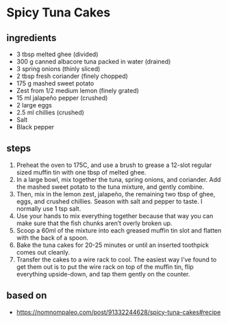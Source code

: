 # Spicy Tuna Cakes

## ingredients

- 3 tbsp melted ghee (divided)
- 300 g canned albacore tuna packed in water (drained)
- 3 spring onions (thinly sliced)
- 2 tbsp fresh coriander (finely chopped)
- 175 g mashed sweet potato
- Zest from 1/2 medium lemon (finely grated)
- 15 ml jalapeño pepper (crushed)
- 2 large eggs
- 2.5 ml chillies (crushed)
- Salt
- Black pepper

## steps

1. Preheat the oven to 175C, and use a brush to grease a 12-slot regular sized muffin tin with one tbsp of melted ghee.
2. In a large bowl, mix together the tuna, spring onions, and coriander. Add the mashed sweet potato to the tuna mixture, and gently combine.
3. Then, mix in the lemon zest, jalapeño, the remaining two tbsp of ghee, eggs, and crushed chillies. Season with salt and pepper to taste. I normally use 1 tsp salt.
4. Use your hands to mix everything together because that way you can make sure that the fish chunks aren’t overly broken up.
5. Scoop a 60ml of the mixture into each greased muffin tin slot and flatten with the back of a spoon.
6. Bake the tuna cakes for 20-25 minutes or until an inserted toothpick comes out cleanly.
7. Transfer the cakes to a wire rack to cool. The easiest way I’ve found to get them out is to put the wire rack on top of the muffin tin, flip everything upside-down, and tap them gently on the counter.

## based on

- https://nomnompaleo.com/post/91332244628/spicy-tuna-cakes#recipe
